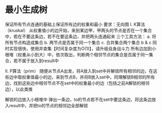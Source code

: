 # 最小生成树
保证所有节点连通的基础上保证所有边的权重和最小
要求：无向图
I. K算法（kruskal）
从权重值小的边开始，来到某边甲，甲两头的节点是否在一个集合中，若在不要这条边，若不在要这条边，并把两头连通起来
三个工具方法：
a. 将所有节点构造成集合
b. 两节点是否属于同一个集合
c. 合并集合两个集合
b & c 同时实现很快，使用并查集【时间复杂度为O(1)】，请升级自身战斗力
所有边加到小根堆（权重从小到大）中，依次取出，判断两个相邻节点的集合是否属于同一集合，若不属于放入到result中

II. P算法（prim）
随便从节点A出发，将A放入到set中并解锁所有相邻的边，在这些边中取权重值最小的边，来到节点B，并将B放入set中，同理解锁B相邻的所有边，找到这些边中相邻节点不在set中的权重最小的边（包括之前A解锁的相邻边），以此类推

解锁的边放入小根堆中
弹出一条边，to的节点若不在set中要这条边，将这条边放入result中，并把to的节点的相邻边全部解锁